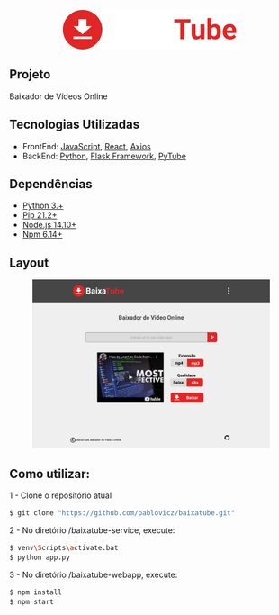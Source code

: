 <p align="center">
    <a href="https://baixatube.netlify.app/" target="_blank" rel="noopener noreferrer">
        <img src="https://github.com/pablovicz/baixatube/blob/main/baixatube-webapp/public/baixatube.png" alt="baixatube.com"/> 
    </a>
</p>


## Projeto
Baixador de Vídeos Online


## Tecnologias Utilizadas
<ul>
    <li>FrontEnd: <a href="https://www.javascript.com/">JavaScript</a>, <a href="https://reactjs.org">React</a>, <a href="https://axios-http.com/docs/intro">Axios</a></li>
    <li>BackEnd: <a href="https://www.python.org/">Python</a>, <a href="https://flask.palletsprojects.com/en/2.0.x/">Flask Framework</a>, <a href="https://pytube.io/en/latest/"> PyTube</a></li>
</ul>

## Dependências
<ul>
    <li><a href="https://www.python.org/downloads/">Python 3.+</a></li>
    <li><a href="https://pip.pypa.io/en/stable/cli/pip_download/">Pip 21.2+</a></li>
    <li><a href="https://nodejs.org/pt-br/download/">Node.js 14.10+</a></li>
    <li><a href="https://www.npmjs.com/package/download">Npm 6.14+</a></li>
</ul>


## Layout
<p align="center"> 
    <img width"350" height="300" src="https://github.com/pablovicz/baixatube/blob/main/baixatube-layout.PNG" />
</p>



## Como utilizar:

<p>1 - Clone o repositório atual</p>

```bash
$ git clone "https://github.com/pablovicz/baixatube.git"
```

<p>2 - No diretório /baixatube-service, execute:</p>


```bash
$ venv\Scripts\activate.bat 
$ python app.py
```

<p>3 - No diretório /baixatube-webapp, execute:</p>

```bash
$ npm install 
$ npm start 
```
